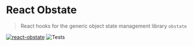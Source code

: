 # React Obstate
> React hooks for the generic object state management library `obstate`

[![react-obstate](https://img.shields.io/npm/v/react-obstate?color=blue&label=react-obstate&logo=npm&style=flat-square)](https://www.npmjs.com/package/react-obstate) ![Tests](https://github.com/perry-mitchell/react-obstate/actions/workflows/test.yml/badge.svg)
